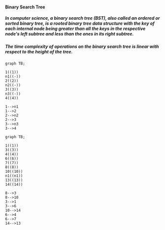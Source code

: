 #### Binary Search Tree
##### In computer science, a binary search tree (BST), also called an ordered or sorted binary tree, is a rooted binary tree data structure with the key of each internal node being greater than all the keys in the respective node's left subtree and less than the ones in its right subtree. 
##### The time complexity of operations on the binary search tree is linear with respect to the height of the tree.


```mermaid 
graph TB;

1((1))
n1((-))
2((2))
n2((-))
3((3))
n3((-))
4((4))

1-->n1
1-->2
2-->n2
2-->3
3-->n3
3-->4

```
```mermaid 
graph TB;

1((1))
3((3))
4((4))
6((6))
7((7))
8((8))
10((10))
n1((n1))
13((13))
14((14))

8-->3
8-->10
3-->1
3-->6
10-->14
6-->4
6-->7
14-->13

```
